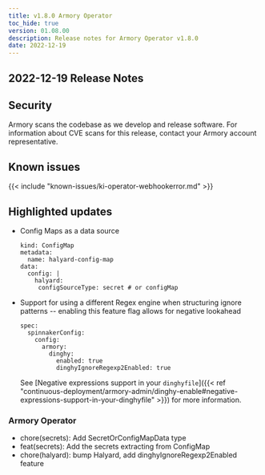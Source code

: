 ```yaml
---
title: v1.8.0 Armory Operator
toc_hide: true
version: 01.08.00
description: Release notes for Armory Operator v1.8.0
date: 2022-12-19
---
```


## 2022-12-19 Release Notes

## Security

Armory scans the codebase as we develop and release software. For information about CVE scans for this release, contact your Armory account representative.

## Known issues

{{< include "known-issues/ki-operator-webhookerror.md" >}}

## Highlighted updates

* Config Maps as a data source

   ```apiVersion: v1
   kind: ConfigMap
   metadata:
     name: halyard-config-map
   data:
     config: |
       halyard:
        configSourceType: secret # or configMap
   ```

* Support for using a different Regex engine when structuring ignore patterns -- enabling this feature flag allows for negative lookahead

   ```
   spec:
     spinnakerConfig:
       config:
         armory:
           dinghy:
             enabled: true
             dinghyIgnoreRegexp2Enabled: true
   ```

   See [Negative expressions support in your `dinghyfile`]({{<  ref "continuous-deployment/armory-admin/dinghy-enable#negative-expressions-support-in-your-dinghyfile" >}}) for more information.

### Armory Operator

* chore(secrets): Add SecretOrConfigMapData type
* feat(secrets): Add the secrets extracting from ConfigMap
* chore(halyard): bump Halyard, add dinghyIgnoreRegexp2Enabled feature